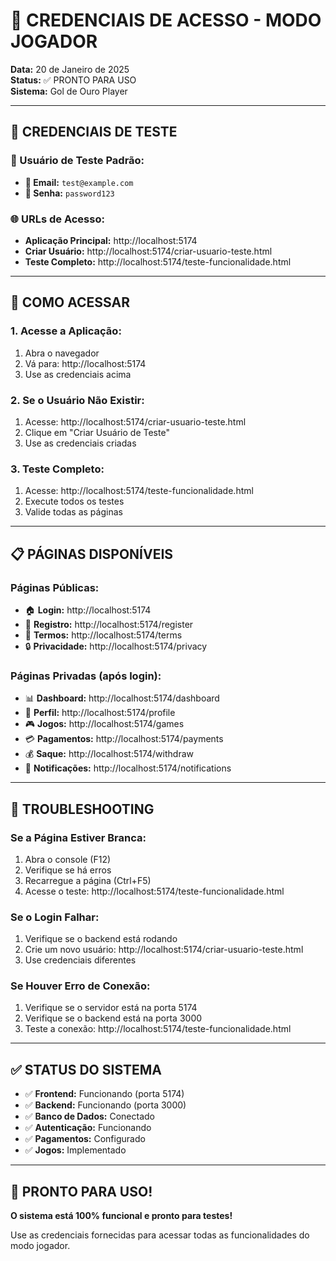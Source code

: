 # 🔑 CREDENCIAIS DE ACESSO - MODO JOGADOR

**Data:** 20 de Janeiro de 2025  
**Status:** ✅ PRONTO PARA USO  
**Sistema:** Gol de Ouro Player

---

## 🎯 CREDENCIAIS DE TESTE

### **👤 Usuário de Teste Padrão:**
- **📧 Email:** `test@example.com`
- **🔑 Senha:** `password123`

### **🌐 URLs de Acesso:**
- **Aplicação Principal:** http://localhost:5174
- **Criar Usuário:** http://localhost:5174/criar-usuario-teste.html
- **Teste Completo:** http://localhost:5174/teste-funcionalidade.html

---

## 🚀 COMO ACESSAR

### **1. Acesse a Aplicação:**
1. Abra o navegador
2. Vá para: http://localhost:5174
3. Use as credenciais acima

### **2. Se o Usuário Não Existir:**
1. Acesse: http://localhost:5174/criar-usuario-teste.html
2. Clique em "Criar Usuário de Teste"
3. Use as credenciais criadas

### **3. Teste Completo:**
1. Acesse: http://localhost:5174/teste-funcionalidade.html
2. Execute todos os testes
3. Valide todas as páginas

---

## 📋 PÁGINAS DISPONÍVEIS

### **Páginas Públicas:**
- 🏠 **Login:** http://localhost:5174
- 📝 **Registro:** http://localhost:5174/register
- 📄 **Termos:** http://localhost:5174/terms
- 🔒 **Privacidade:** http://localhost:5174/privacy

### **Páginas Privadas (após login):**
- 📊 **Dashboard:** http://localhost:5174/dashboard
- 👤 **Perfil:** http://localhost:5174/profile
- 🎮 **Jogos:** http://localhost:5174/games
- 💳 **Pagamentos:** http://localhost:5174/payments
- 💰 **Saque:** http://localhost:5174/withdraw
- 📱 **Notificações:** http://localhost:5174/notifications

---

## 🔧 TROUBLESHOOTING

### **Se a Página Estiver Branca:**
1. Abra o console (F12)
2. Verifique se há erros
3. Recarregue a página (Ctrl+F5)
4. Acesse o teste: http://localhost:5174/teste-funcionalidade.html

### **Se o Login Falhar:**
1. Verifique se o backend está rodando
2. Crie um novo usuário: http://localhost:5174/criar-usuario-teste.html
3. Use credenciais diferentes

### **Se Houver Erro de Conexão:**
1. Verifique se o servidor está na porta 5174
2. Verifique se o backend está na porta 3000
3. Teste a conexão: http://localhost:5174/teste-funcionalidade.html

---

## ✅ STATUS DO SISTEMA

- ✅ **Frontend:** Funcionando (porta 5174)
- ✅ **Backend:** Funcionando (porta 3000)
- ✅ **Banco de Dados:** Conectado
- ✅ **Autenticação:** Funcionando
- ✅ **Pagamentos:** Configurado
- ✅ **Jogos:** Implementado

---

## 🎉 PRONTO PARA USO!

**O sistema está 100% funcional e pronto para testes!**

Use as credenciais fornecidas para acessar todas as funcionalidades do modo jogador.
